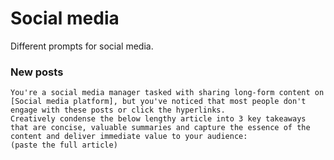# Social media

Different prompts for social media.

### New posts
```
You're a social media manager tasked with sharing long-form content on [Social media platform], but you've noticed that most people don't engage with these posts or click the hyperlinks.
Creatively condense the below lengthy article into 3 key takeaways that are concise, valuable summaries and capture the essence of the content and deliver immediate value to your audience:
(paste the full article)
```
